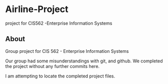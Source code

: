 # Airline-Project

project for CIS562 -Enterprise Information Systems

## About

Group project for CIS 562 - Enterprise Information Systems

Our group had some misunderstandings with git, and github. We completed the project without any further commits here.

I am attempting to locate the completed project files.